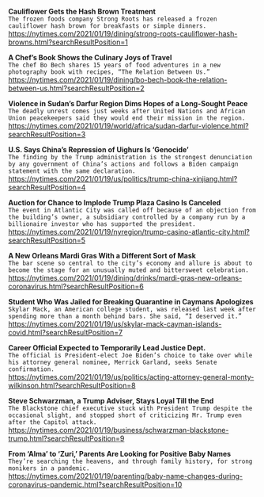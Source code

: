 **Cauliflower Gets the Hash Brown Treatment**\
`The frozen foods company Strong Roots has released a frozen cauliflower hash brown for breakfasts or simple dinners.`\
https://nytimes.com/2021/01/19/dining/strong-roots-cauliflower-hash-browns.html?searchResultPosition=1

**A Chef’s Book Shows the Culinary Joys of Travel**\
`The chef Bo Bech shares 15 years of food adventures in a new photography book with recipes, “The Relation Between Us.”`\
https://nytimes.com/2021/01/19/dining/bo-bech-book-the-relation-between-us.html?searchResultPosition=2

**Violence in Sudan’s Darfur Region Dims Hopes of a Long-Sought Peace**\
`The deadly unrest comes just weeks after United Nations and African Union peacekeepers said they would end their mission in the region.`\
https://nytimes.com/2021/01/19/world/africa/sudan-darfur-violence.html?searchResultPosition=3

**U.S. Says China’s Repression of Uighurs Is ‘Genocide’**\
`The finding by the Trump administration is the strongest denunciation by any government of China’s actions and follows a Biden campaign statement with the same declaration.`\
https://nytimes.com/2021/01/19/us/politics/trump-china-xinjiang.html?searchResultPosition=4

**Auction for Chance to Implode Trump Plaza Casino Is Canceled**\
`The event in Atlantic City was called off because of an objection from the building’s owner, a subsidiary controlled by a company run by a billionaire investor who has supported the president.`\
https://nytimes.com/2021/01/19/nyregion/trump-casino-atlantic-city.html?searchResultPosition=5

**A New Orleans Mardi Gras With a Different Sort of Mask**\
`The bar scene so central to the city’s economy and allure is about to become the stage for an unusually muted and bittersweet celebration.`\
https://nytimes.com/2021/01/19/dining/drinks/mardi-gras-new-orleans-coronavirus.html?searchResultPosition=6

**Student Who Was Jailed for Breaking Quarantine in Caymans Apologizes**\
`Skylar Mack, an American college student, was released last week after spending more than a month behind bars. She said, “I deserved it.”`\
https://nytimes.com/2021/01/19/us/skylar-mack-cayman-islands-covid.html?searchResultPosition=7

**Career Official Expected to Temporarily Lead Justice Dept.**\
`The official is President-elect Joe Biden’s choice to take over while his attorney general nominee, Merrick Garland, seeks Senate confirmation.`\
https://nytimes.com/2021/01/19/us/politics/acting-attorney-general-monty-wilkinson.html?searchResultPosition=8

**Steve Schwarzman, a Trump Adviser, Stays Loyal Till the End**\
`The Blackstone chief executive stuck with President Trump despite the occasional slight, and stopped short of criticizing Mr. Trump even after the Capitol attack.`\
https://nytimes.com/2021/01/19/business/schwarzman-blackstone-trump.html?searchResultPosition=9

**From ‘Alma’ to ‘Zuri,’ Parents Are Looking for Positive Baby Names**\
`They’re searching the heavens, and through family history, for strong monikers in a pandemic.`\
https://nytimes.com/2021/01/19/parenting/baby-name-changes-during-coronavirus-pandemic.html?searchResultPosition=10


